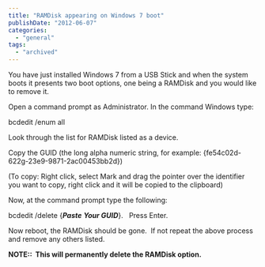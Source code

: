 ```yaml
---
title: "RAMDisk appearing on Windows 7 boot"
publishDate: "2012-06-07"
categories: 
  - "general"
tags:
  - "archived"
---
```


You have just installed Windows 7 from a USB Stick and when the system boots it presents two boot options, one being a RAMDisk and you would like to remove it.

Open a command prompt as Administrator. In the command Windows type:

bcdedit /enum all <Enter>

Look through the list for RAMDisk listed as a device.

Copy the GUID (the long alpha numeric string, for example: {fe54c02d-622g-23e9-9871-2ac00453bb2d})

(To copy: Right click, select Mark and drag the pointer over the identifier you want to copy, right click and it will be copied to the clipboard)

Now, at the command prompt type the following:

bcdedit /delete {**_Paste_** **_Your GUID_**}.   Press Enter.

Now reboot, the RAMDisk should be gone.  If not repeat the above process and remove any others listed.

**NOTE::  This will permanently delete the RAMDisk option.**
